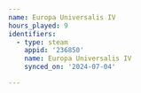 ```yaml
---
name: Europa Universalis IV
hours_played: 9
identifiers:
  - type: steam
    appid: '236850'
    name: Europa Universalis IV
    synced_on: '2024-07-04'

---
```

